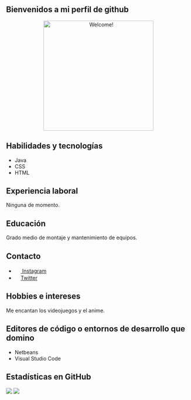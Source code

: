 <h2> Bienvenidos a mi perfil de github </h2>
<div align="center" width="50">

<img src="https://media.tenor.com/hRiPtsp-m0IAAAAC/the-simpsons-homer-simpson.gif" alt="Welcome!" width="300"/>

</div>
    <h2>Habilidades y tecnologías</h2>
    <ul>
      <li>Java</li>
      <li>CSS</li>
      <li>HTML</li>
    </ul>
    <h2>Experiencia laboral</h2>
    <p>Ninguna de momento.</p>
    <h2>Educación</h2>
    <p>Grado medio de montaje y mantenimiento de equipos.</p>
    <h2>Contacto</h2>
    <ul>
      <li><img src= "https://cdn.icon-icons.com/icons2/1753/PNG/512/iconfinder-social-media-applications-3instagram-4102579_113804.png" width=16px><a href="https://www.instagram.com/alexutl17/"> Instagram</a></li>
      <li><img src= "https://cdn.icon-icons.com/icons2/1211/PNG/512/1491579542-yumminkysocialmedia22_83078.png" width=16px><a href="https://twitter.com/Niplhu">Twitter</a></li>
    </ul>
    <h2>Hobbies e intereses</h2>
    <p>Me encantan los videojuegos y el anime.</p>
    <h2>Editores de código o entornos de desarrollo que domino</h2>
    <ul>
      <li>Netbeans</li>
      <li>Visual Studio Code</li>
    </ul>
    <h2>Estadísticas en GitHub</h2>
    <img src="https://img.shields.io/github/followers/alexutl17?style=social">
    <img src="https://img.shields.io/github/stars/alexutl17?style=social">
